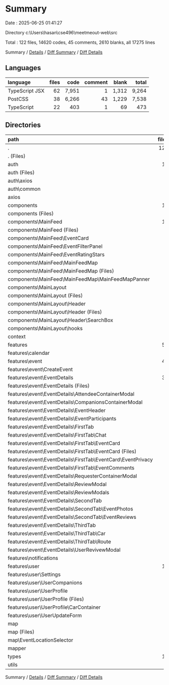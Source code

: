 # Summary

Date : 2025-06-25 01:41:27

Directory c:\\Users\\hasan\\cse496\\meetmeout-web\\src

Total : 122 files,  14620 codes, 45 comments, 2610 blanks, all 17275 lines

Summary / [Details](details.md) / [Diff Summary](diff.md) / [Diff Details](diff-details.md)

## Languages
| language | files | code | comment | blank | total |
| :--- | ---: | ---: | ---: | ---: | ---: |
| TypeScript JSX | 62 | 7,951 | 1 | 1,312 | 9,264 |
| PostCSS | 38 | 6,266 | 43 | 1,229 | 7,538 |
| TypeScript | 22 | 403 | 1 | 69 | 473 |

## Directories
| path | files | code | comment | blank | total |
| :--- | ---: | ---: | ---: | ---: | ---: |
| . | 122 | 14,620 | 45 | 2,610 | 17,275 |
| . (Files) | 5 | 395 | 6 | 66 | 467 |
| auth | 10 | 617 | 0 | 128 | 745 |
| auth (Files) | 6 | 398 | 0 | 75 | 473 |
| auth\\axios | 1 | 9 | 0 | 3 | 12 |
| auth\\common | 3 | 210 | 0 | 50 | 260 |
| axios | 1 | 40 | 0 | 12 | 52 |
| components | 19 | 2,542 | 9 | 467 | 3,018 |
| components (Files) | 1 | 13 | 0 | 5 | 18 |
| components\\MainFeed | 10 | 1,635 | 4 | 303 | 1,942 |
| components\\MainFeed (Files) | 2 | 325 | 1 | 76 | 402 |
| components\\MainFeed\\EventCard | 2 | 658 | 3 | 96 | 757 |
| components\\MainFeed\\EventFilterPanel | 2 | 243 | 0 | 34 | 277 |
| components\\MainFeed\\EventRatingStars | 1 | 37 | 0 | 7 | 44 |
| components\\MainFeed\\MainFeedMap | 3 | 372 | 0 | 90 | 462 |
| components\\MainFeed\\MainFeedMap (Files) | 2 | 359 | 0 | 85 | 444 |
| components\\MainFeed\\MainFeedMap\\MainFeedMapPanner | 1 | 13 | 0 | 5 | 18 |
| components\\MainLayout | 8 | 894 | 5 | 159 | 1,058 |
| components\\MainLayout (Files) | 3 | 58 | 0 | 12 | 70 |
| components\\MainLayout\\Header | 4 | 823 | 5 | 137 | 965 |
| components\\MainLayout\\Header (Files) | 2 | 532 | 4 | 87 | 623 |
| components\\MainLayout\\Header\\SearchBox | 2 | 291 | 1 | 50 | 342 |
| components\\MainLayout\\hooks | 1 | 13 | 0 | 10 | 23 |
| context | 7 | 388 | 1 | 116 | 505 |
| features | 55 | 9,733 | 29 | 1,662 | 11,424 |
| features\\calendar | 2 | 245 | 0 | 39 | 284 |
| features\\event | 41 | 6,901 | 26 | 1,158 | 8,085 |
| features\\event\\CreateEvent | 3 | 1,704 | 12 | 270 | 1,986 |
| features\\event\\EventDetails | 38 | 5,197 | 14 | 888 | 6,099 |
| features\\event\\EventDetails (Files) | 2 | 545 | 1 | 105 | 651 |
| features\\event\\EventDetails\\AttendeeContainerModal | 2 | 114 | 0 | 17 | 131 |
| features\\event\\EventDetails\\CompanionsContainerModal | 2 | 189 | 0 | 30 | 219 |
| features\\event\\EventDetails\\EventHeader | 2 | 466 | 0 | 69 | 535 |
| features\\event\\EventDetails\\EventParticipants | 2 | 234 | 0 | 32 | 266 |
| features\\event\\EventDetails\\FirstTab | 8 | 1,720 | 11 | 310 | 2,041 |
| features\\event\\EventDetails\\FirstTab\\Chat | 2 | 311 | 0 | 56 | 367 |
| features\\event\\EventDetails\\FirstTab\\EventCard | 4 | 1,036 | 11 | 184 | 1,231 |
| features\\event\\EventDetails\\FirstTab\\EventCard (Files) | 2 | 870 | 9 | 152 | 1,031 |
| features\\event\\EventDetails\\FirstTab\\EventCard\\EventPrivacy | 2 | 166 | 2 | 32 | 200 |
| features\\event\\EventDetails\\FirstTab\\EventComments | 2 | 373 | 0 | 70 | 443 |
| features\\event\\EventDetails\\RequesterContainerModal | 2 | 123 | 0 | 24 | 147 |
| features\\event\\EventDetails\\ReviewModal | 2 | 172 | 0 | 32 | 204 |
| features\\event\\EventDetails\\ReviewModals | 2 | 57 | 0 | 9 | 66 |
| features\\event\\EventDetails\\SecondTab | 4 | 616 | 1 | 104 | 721 |
| features\\event\\EventDetails\\SecondTab\\EventPhotos | 2 | 234 | 0 | 43 | 277 |
| features\\event\\EventDetails\\SecondTab\\EventReviews | 2 | 382 | 1 | 61 | 444 |
| features\\event\\EventDetails\\ThirdTab | 8 | 791 | 1 | 124 | 916 |
| features\\event\\EventDetails\\ThirdTab\\Car | 6 | 694 | 1 | 109 | 804 |
| features\\event\\EventDetails\\ThirdTab\\Route | 2 | 97 | 0 | 15 | 112 |
| features\\event\\EventDetails\\UserRevivewModal | 2 | 170 | 0 | 32 | 202 |
| features\\notifications | 2 | 161 | 0 | 29 | 190 |
| features\\user | 10 | 2,426 | 3 | 436 | 2,865 |
| features\\user\\Settings | 2 | 226 | 0 | 37 | 263 |
| features\\user\\UserCompanions | 2 | 480 | 0 | 88 | 568 |
| features\\user\\UserProfile | 4 | 1,482 | 3 | 251 | 1,736 |
| features\\user\\UserProfile (Files) | 2 | 1,238 | 3 | 211 | 1,452 |
| features\\user\\UserProfile\\CarContainer | 2 | 244 | 0 | 40 | 284 |
| features\\user\\UserUpdateForm | 2 | 238 | 0 | 60 | 298 |
| map | 5 | 524 | 0 | 98 | 622 |
| map (Files) | 3 | 94 | 0 | 30 | 124 |
| map\\EventLocationSelector | 2 | 430 | 0 | 68 | 498 |
| mapper | 1 | 31 | 0 | 4 | 35 |
| types | 16 | 265 | 0 | 36 | 301 |
| utils | 3 | 85 | 0 | 21 | 106 |

Summary / [Details](details.md) / [Diff Summary](diff.md) / [Diff Details](diff-details.md)
